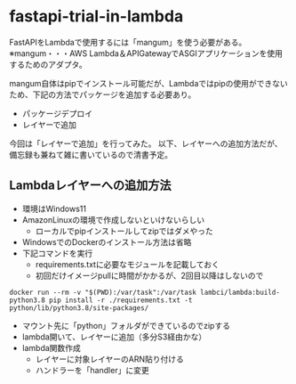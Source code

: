 # fastapi-trial-in-lambda

FastAPIをLambdaで使用するには「mangum」を使う必要がある。
※mangum・・・AWS Lambda＆APIGatewayでASGIアプリケーションを使用するためのアダプタ。

mangum自体はpipでインストール可能だが、Lambdaではpipの使用ができないため、下記の方法でパッケージを追加する必要あり。

- パッケージデプロイ
- レイヤーで追加

今回は「レイヤーで追加」を行ってみた。
以下、レイヤーへの追加方法だが、備忘録も兼ねて雑に書いているので清書予定。

## Lambdaレイヤーへの追加方法
- 環境はWindows11
- AmazonLinuxの環境で作成しないといけないらしい
  - ローカルでpipインストールしてzipではダメやった
- WindowsでのDockerのインストール方法は省略
- 下記コマンドを実行
  - requirements.txtに必要なモジュールを記載しておく
  - 初回だけイメージpullに時間がかかるが、2回目以降はしないので

```docker
docker run --rm -v "$(PWD):/var/task":/var/task lambci/lambda:build-python3.8 pip install -r ./requirements.txt -t python/lib/python3.8/site-packages/
```
- マウント先に「python」フォルダができているのでzipする
- lambda開いて、レイヤーに追加（多分S3経由かな）
- lambda関数作成
  - レイヤーに対象レイヤーのARN貼り付ける
  - ハンドラーを「handler」に変更